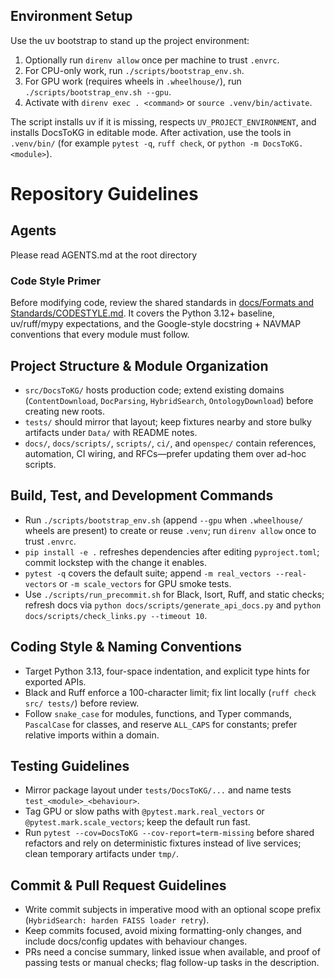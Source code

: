 ## Environment Setup

Use the uv bootstrap to stand up the project environment:
1. Optionally run `direnv allow` once per machine to trust `.envrc`.
2. For CPU-only work, run `./scripts/bootstrap_env.sh`.
3. For GPU work (requires wheels in `.wheelhouse/`), run `./scripts/bootstrap_env.sh --gpu`.
4. Activate with `direnv exec . <command>` or `source .venv/bin/activate`.

The script installs uv if it is missing, respects `UV_PROJECT_ENVIRONMENT`, and installs DocsToKG in editable mode. After activation, use the tools in `.venv/bin/` (for example `pytest -q`, `ruff check`, or `python -m DocsToKG.<module>`).

# Repository Guidelines

## Agents

Please read AGENTS.md at the root directory

### Code Style Primer

Before modifying code, review the shared standards in [docs/Formats and Standards/CODESTYLE.md](<docs/Formats and Standards/CODESTYLE.md>). It covers the Python 3.12+ baseline, uv/ruff/mypy expectations, and the Google-style docstring + NAVMAP conventions that every module must follow.
## Project Structure & Module Organization

- `src/DocsToKG/` hosts production code; extend existing domains (`ContentDownload`, `DocParsing`, `HybridSearch`, `OntologyDownload`) before creating new roots.
- `tests/` should mirror that layout; keep fixtures nearby and store bulky artifacts under `Data/` with README notes.
- `docs/`, `docs/scripts/`, `scripts/`, `ci/`, and `openspec/` contain references, automation, CI wiring, and RFCs—prefer updating them over ad-hoc scripts.

## Build, Test, and Development Commands

- Run `./scripts/bootstrap_env.sh` (append `--gpu` when `.wheelhouse/` wheels are present) to create or reuse `.venv`; run `direnv allow` once to trust `.envrc`.
- `pip install -e .` refreshes dependencies after editing `pyproject.toml`; commit lockstep with the change it enables.
- `pytest -q` covers the default suite; append `-m real_vectors --real-vectors` or `-m scale_vectors` for GPU smoke tests.
- Use `./scripts/run_precommit.sh` for Black, Isort, Ruff, and static checks; refresh docs via `python docs/scripts/generate_api_docs.py` and `python docs/scripts/check_links.py --timeout 10`.

## Coding Style & Naming Conventions

- Target Python 3.13, four-space indentation, and explicit type hints for exported APIs.
- Black and Ruff enforce a 100-character limit; fix lint locally (`ruff check src/ tests/`) before review.
- Follow `snake_case` for modules, functions, and Typer commands, `PascalCase` for classes, and reserve `ALL_CAPS` for constants; prefer relative imports within a domain.

## Testing Guidelines

- Mirror package layout under `tests/DocsToKG/...` and name tests `test_<module>_<behaviour>`.
- Tag GPU or slow paths with `@pytest.mark.real_vectors` or `@pytest.mark.scale_vectors`; keep the default run fast.
- Run `pytest --cov=DocsToKG --cov-report=term-missing` before shared refactors and rely on deterministic fixtures instead of live services; clean temporary artifacts under `tmp/`.

## Commit & Pull Request Guidelines

- Write commit subjects in imperative mood with an optional scope prefix (`HybridSearch: harden FAISS loader retry`).
- Keep commits focused, avoid mixing formatting-only changes, and include docs/config updates with behaviour changes.
- PRs need a concise summary, linked issue when available, and proof of passing tests or manual checks; flag follow-up tasks in the description.
